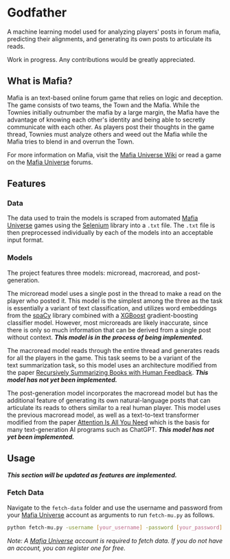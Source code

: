 # Godfather

A machine learning model used for analyzing players' posts in forum mafia, predicting their alignments, and generating its own posts to articulate its reads.

Work in progress. Any contributions would be greatly appreciated.

## What is Mafia?

Mafia is an text-based online forum game that relies on logic and deception. The game consists of two teams, the Town and the Mafia. While the Townies initially outnumber the mafia by a large margin, the Mafia have the advantage of knowing each other's identity and being able to secretly communicate with each other. As players post their thoughts in the game thread, Townies must analyze others and weed out the Mafia while the Mafia tries to blend in and overrun the Town.

For more information on Mafia, visit the [Mafia Universe Wiki](https://www.mafiauniverse.com/wiki/Main_Page) or read a game on the [Mafia Universe](https://www.mafiauniverse.com/forums/) forums.

## Features

### Data

The data used to train the models is scraped from automated [Mafia Universe](https://www.mafiauniverse.com/forums/) games using the [Selenium](https://www.selenium.dev/) library into a `.txt` file. The `.txt` file is then preprocessed individually by each of the models into an acceptable input format.

### Models

The project features three models: microread, macroread, and post-generation.

The microread model uses a single post in the thread to make a read on the player who posted it. This model is the simplest among the three as the task is essentially a variant of text classification, and utilizes word embeddings from the [spaCy](https://spacy.io/) library combined with a [XGBoost](https://xgboost.readthedocs.io/en/stable/) gradient-boosting classifier model. However, most microreads are likely inaccurate, since there is only so much information that can be derived from a single post without context. *__This model is in the process of being implemented.__*

The macroread model reads through the entire thread and generates reads for all the players in the game. This task seems to be a variant of the text summarization task, so this model uses an architecture modified from the paper [Recursively Summarizing Books with Human Feedback](https://arxiv.org/abs/2109.10862). *__This model has not yet been implemented.__*

The post-generation model incorporates the macroread model but has the additional feature of generating its own natural-language posts that can articulate its reads to others similar to a real human player. This model uses the previous macroread model, as well as a text-to-text transformer modified from the paper [Attention Is All You Need](https://arxiv.org/abs/1706.03762) which is the basis for many text-generation AI programs such as ChatGPT. *__This model has not yet been implemented.__*

## Usage

*__This section will be updated as features are implemented.__*

### Fetch Data

Navigate to the `fetch-data` folder and use the username and password from your [Mafia Universe](https://www.mafiauniverse.com/forums/) account as arguments to run `fetch-mu.py` as follows.

```bash
python fetch-mu.py -username [your_username] -password [your_password] 
```

_Note: A [Mafia Universe](https://www.mafiauniverse.com/forums/) account is required to fetch data. If you do not have an account, you can register one for free._